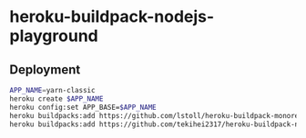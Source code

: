 # heroku-buildpack-nodejs-playground

## Deployment

```bash
APP_NAME=yarn-classic
heroku create $APP_NAME
heroku config:set APP_BASE=$APP_NAME
heroku buildpacks:add https://github.com/lstoll/heroku-buildpack-monorepo.git -a $APP_NAME
heroku buildpacks:add https://github.com/tekihei2317/heroku-buildpack-nodejs.git#support-workspace-focusing -a $APP_NAME
```
